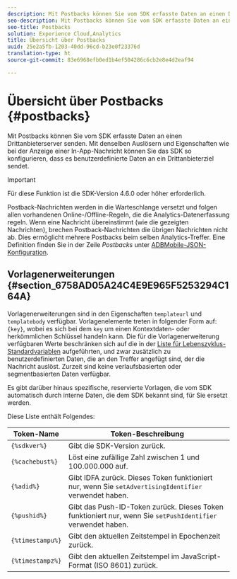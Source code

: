 ```yaml
---
description: Mit Postbacks können Sie vom SDK erfasste Daten an einen Drittanbieterserver senden. Mit denselben Auslösern und Eigenschaften wie bei der Anzeige einer In-App-Nachricht können Sie das SDK so konfigurieren, dass es benutzerdefinierte Daten an ein Drittanbieterziel sendet.
seo-description: Mit Postbacks können Sie vom SDK erfasste Daten an einen Drittanbieterserver senden. Mit denselben Auslösern und Eigenschaften wie bei der Anzeige einer In-App-Nachricht können Sie das SDK so konfigurieren, dass es benutzerdefinierte Daten an ein Drittanbieterziel sendet.
seo-title: Postbacks
solution: Experience Cloud,Analytics
title: Übersicht über Postbacks
uuid: 25e2a5fb-1203-40dd-96cd-b23e0f23376d
translation-type: ht
source-git-commit: 83e6968efb0ed1b4ef504286c6cb2e8e4d2eaf94

---
```



# Übersicht über Postbacks {#postbacks}

Mit Postbacks können Sie vom SDK erfasste Daten an einen Drittanbieterserver senden. Mit denselben Auslösern und Eigenschaften wie bei der Anzeige einer In-App-Nachricht können Sie das SDK so konfigurieren, dass es benutzerdefinierte Daten an ein Drittanbieterziel sendet.

>[!IMPORTANT]
>
>Für diese Funktion ist die SDK-Version 4.6.0 oder höher erforderlich.

Postback-Nachrichten werden in die Warteschlange versetzt und folgen allen vorhandenen Online-/Offline-Regeln, die die Analytics-Datenerfassung regeln. Wenn eine Nachricht übereinstimmt (wie die gezeigten Nachrichten), brechen Postback-Nachrichten die übrigen Nachrichten nicht ab. Dies ermöglicht mehrere Postbacks beim selben Analytics-Treffer. Eine Definition finden Sie in der Zeile *Postbacks* unter [ADBMobile-JSON-Konfiguration](/help/ios/configuration/json-config/json-config.md).

## Vorlagenerweiterungen {#section_6758AD05A24C4E9E965F5253294C164A}

Vorlagenerweiterungen sind in den Eigenschaften `templateurl` und `templatebody` verfügbar. Vorlagenelemente treten in folgender Form auf: `{key}`, wobei es sich bei dem `key` um einen Kontextdaten- oder herkömmlichen Schlüssel handeln kann. Die für die Vorlagenerweiterung verfügbaren Werte beschränken sich auf die in der [Liste für Lebenszyklus-Standardvariablen](/help/ios/metrics.md) aufgeführten, und zwar zusätzlich zu benutzerdefinierten Daten, die an den Treffer angefügt sind, der die Nachricht auslöst. Zurzeit sind keine verlaufsbasierten oder segmentbasierten Daten verfügbar.

Es gibt darüber hinaus spezifische, reservierte Vorlagen, die vom SDK automatisch durch interne Daten, die dem SDK bekannt sind, für Sie ersetzt werden.

Diese Liste enthält Folgendes:

| Token-Name | Token-Beschreibung |
|--- |--- |
| `{%sdkver%}` | Gibt die SDK-Version zurück. |
| `{%cachebust%}` | Löst eine zufällige Zahl zwischen 1 und 100.000.000 auf. |
| `{%adid%}` | Gibt IDFA zurück. Dieses Token funktioniert nur, wenn Sie `setAdvertisingIdentifier` verwendet haben. |
| `{%pushid%}` | Gibt das Push-ID-Token zurück. Dieses Token funktioniert nur, wenn Sie `setPushIdentifier` verwendet haben. |
| `{%timestampu%}` | Gibt den aktuellen Zeitstempel in Epochenzeit zurück. |
| `{%timestampz%}` | Gibt den aktuellen Zeitstempel im JavaScript-Format (ISO 8601) zurück. |